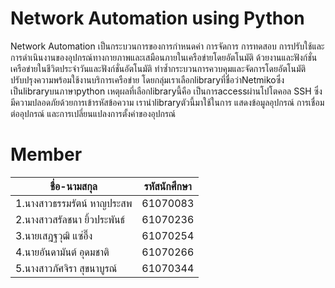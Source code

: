 # Network Automation using Python
Network Automation เป็นกระบวนการของการกำหนดค่า การจัดการ การทดสอบ การปรับใช้และการดำเนินงานของอุปกรณ์ทางกายภาพและเสมือนภายในเครือข่ายโดยอัตโนมัติ ด้วยงานและฟังก์ชั่นเครือข่ายในชีวิตประจำวันและฟังก์ชั่นอัตโนมัติ ทำซ้ำกระบวนการควบคุมและจัดการโดยอัตโนมัติ ปรับปรุงความพร้อมใช้งานบริการเครือข่าย
โดยกลุ่มเราเลือกlibraryที่ชื่อว่าNetmikoซึ่งเป็นlibraryบนภาษาpython เหตุผลที่เลือกlibraryนี้คือ เป็นการaccessผ่านโปโตคอล SSH ซึ่งมีความปลอดภัยด้วยการเข้ารหัสข้อความ
เรานำlibraryตัวนี้มาใช้ในการ แสดงข้อมูลอุปกรณ์ การเชื่อมต่ออุปกรณ์ และการเปลี่ยนแปลงการตั้งค่าของอุปกรณ์
# Member
|ชื่อ-นามสกุล|รหัสนักศึกษา|
|----------|-----------|
|1.นางสาวธรรมรัตน์ หาญประสพ|61070083|
|2.นางสาวสรัลชนา ยิ้วประพันธ์|61070236|
|3.นายเสฎฐวุฒิ แซ่อึ๊ง|61070254|
|4.นายอันดามันต์ อุดมชาติ|61070266|
|5.นางสาวภัศจิรา สุขนาบูรณ์|61070344|
